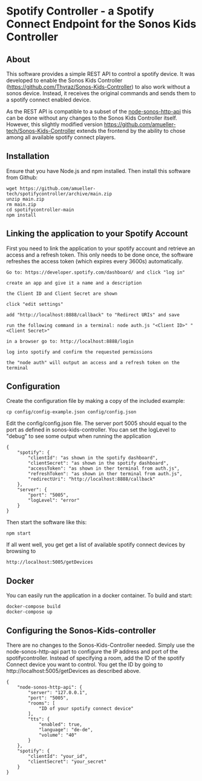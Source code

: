 # Spotify Controller - a Spotify Connect Endpoint for the Sonos Kids Controller

## About
This software provides a simple REST API to control a spotify device.
It was developed to enable the Sonos Kids Controller (https://github.com/Thyraz/Sonos-Kids-Controller) to also work without a sonos device. Instead, it receives the original commands and sends them to a spotify connect enabled device.

As the REST API is compatible to a subset of the [node-sonos-http-api](https://github.com/Thyraz/node-sonos-http-api) this can be done without any changes to the Sonos Kids Controller itself. However, this slightly modified version https://github.com/amueller-tech/Sonos-Kids-Controller extends the frontend by the ability to chose among all available spotify connect players.

## Installation
Ensure that you have Node.js and npm installed.
Then install this software from Github:
```
wget https://github.com/amueller-tech/spotifycontroller/archive/main.zip
unzip main.zip
rm main.zip
cd spotifycontroller-main
npm install
```

## Linking the application to your Spotify Account
First you need to link the application to your spotify account and retrieve an access and a refresh token. This only needs to be done once, the software refreshes the access token (which expires every 3600s) automatically.
```
Go to: https://developer.spotify.com/dashboard/ and click "log in"

create an app and give it a name and a description

the Client ID and Client Secret are shown

click "edit settings"

add "http://localhost:8888/callback" to "Redirect URIs" and save

run the following command in a terminal: node auth.js "<Client ID>" "<Client Secret>"

in a browser go to: http://localhost:8888/login

log into spotify and confirm the requested permissions

the "node auth" will output an access and a refresh token on the terminal
```
## Configuration
Create the configuration file by making a copy of the included example:
```
cp config/config-example.json config/config.json
```
Edit the config/config.json file. The server port 5005 should equal to the port as defined in sonos-kids-controller. You can set the logLevel to "debug" to see some output when running the application
```
{
    "spotify": {
        "clientId": "as shown in the spotify dashboard",
        "clientSecret": "as shown in the spotify dashboard",
        "accessToken": "as shown in ther terminal from auth.js",
        "refreshToken": "as shown in ther terminal from auth.js",
        "redirectUri": "http://localhost:8888/callback"
    },
    "server": {
        "port": "5005",
        "logLevel": "error"
    }
}
```
Then start the software like this:
```
npm start
```
If all went well, you get get a list of available spotify connect devices by browsing to
```
http://localhost:5005/getDevices
```

## Docker
You can easily run the application in a docker container. To build and start:
`````
docker-compose build
docker-compose up
`````

## Configuring the Sonos-Kids-controller
There are no changes to the Sonos-Kids-Controller needed.
Simply use the node-sonos-http-api part to configure the IP address and port of
the spotifycontroller. Instead of specifying a room, add the ID of the spotify Connect
device you want to control. You get the ID by going to http://localhost:5005/getDevices as described above.
```
{
    "node-sonos-http-api": {
        "server": "127.0.0.1",
        "port": "5005",
        "rooms": [
            "ID of your spotify connect device"
        ],
        "tts": {
            "enabled": true,
            "language": "de-de",
            "volume": "40"
        }
    },
    "spotify": {
        "clientId": "your_id",
        "clientSecret": "your_secret"
    }
}
